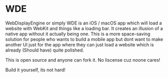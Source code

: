 # WDE

WebDisplayEngine or simply WDE is an iOS / macOS app which will load a website with WebKit and things like a loading bar.
It creates an illusion of a native app without it actually being one.
This is a more space-saving solution for people who wants to build a mobile app but dont want to make another UI just for the app where they can just load a website which is already (Should have) quite polished.

This is open source and anyone can fork it.
No liscense cuz noone cares!

Build it yourself, its not hard!
